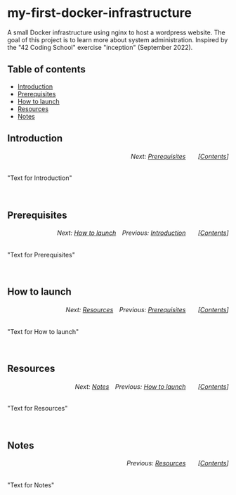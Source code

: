 # my-first-docker-infrastructure
A small Docker infrastructure using nginx to host a wordpress website. The goal of this project is to learn more about system administration. Inspired by the "42 Coding School" exercise "inception" (September 2022).
</br>

## Table of contents
* [Introduction](#introduction)
* [Prerequisites](#prerequisites)
* [How to launch](#how-to-launch)
* [Resources](#resources)
* [Notes](#notes)

## Introduction
###### <p align="right">Next: [Prerequisites](#prerequisites)&emsp;&emsp;[[Contents](#table-of-contents)]</p>
"Text for Introduction"
</br></br></br>

## Prerequisites
###### <p align="right">Next: [How to launch](#how-to-launch)&emsp;Previous: [Introduction](#introduction)&emsp;&emsp;[[Contents](#table-of-contents)]</p>
"Text for Prerequisites"
</br></br></br>

## How to launch
###### <p align="right">Next: [Resources](#resources)&emsp;Previous: [Prerequisites](#prerequisites)&emsp;&emsp;[[Contents](#table-of-contents)]</p>
"Text for How to launch"
</br></br></br>

## Resources
###### <p align="right">Next: [Notes](#notes)&emsp;Previous: [How to launch](#how-to-launch)&emsp;&emsp;[[Contents](#table-of-contents)]</p>
"Text for Resources"
</br></br></br>

## Notes
###### <p align="right">Previous: [Resources](#resources)&emsp;&emsp;[[Contents](#table-of-contents)]</p>
"Text for Notes"
</br></br></br>
